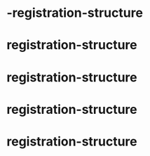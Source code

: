 # -registration-structure
# registration-structure
# registration-structure
# registration-structure
# registration-structure
